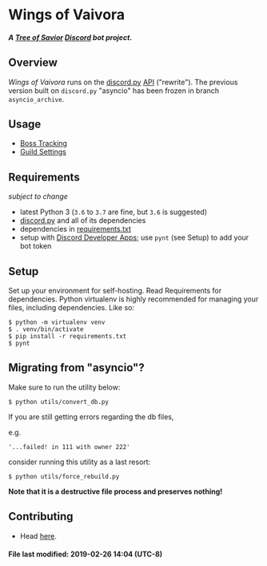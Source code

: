 # Wings of Vaivora
#### _A [Tree of Savior][tos] [Discord][discord] bot project._

## Overview

_Wings of Vaivora_ runs on the [discord.py][discord.py] [API][api] ("rewrite").
The previous version built on `discord.py` "asyncio" has been frozen in branch `asyncio_archive`.

## Usage
- [Boss Tracking](docs/BOSS.md)
- [Guild Settings](docs/SETTINGS.md)

## Requirements
_subject to change_

- latest Python 3 (`3.6` to `3.7` are fine, but `3.6` is suggested)
- [discord.py][discord.py] and all of its dependencies
- dependencies in [requirements.txt](requirements.txt)
- setup with [Discord Developer Apps][dev]; use `pynt` (see Setup) to add your bot token

## Setup
Set up your environment for self-hosting. Read Requirements for dependencies.
Python virtualenv is highly recommended for managing your files, including dependencies.
Like so:

```
$ python -m virtualenv venv
$ . venv/bin/activate
$ pip install -r requirements.txt
$ pynt
```

## Migrating from "asyncio"?
Make sure to run the utility below:

```
$ python utils/convert_db.py
```

If you are still getting errors regarding the db files,

e.g.
```
'...failed! in 111 with owner 222'
```

consider running this utility as a last resort:

```
$ python utils/force_rebuild.py
```
**Note that it is a destructive file process and preserves nothing!**

## Contributing
- Head [here](docs/CONTRIBUTING.md).


#### File last modified: 2019-02-26 14:04 (UTC-8)

[tos]: https://treeofsavior.com/
[discord]: https://discordapp.com/
[discord.py]: https://github.com/Rapptz/discord.py/tree/rewrite
[api]: http://discordpy.readthedocs.io/en/rewrite/api.html
[dev]: https://discordapp.com/developers/applications/me